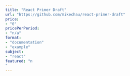 ```yaml
---
title: "React Primer Draft"
url: "https://github.com/mikechau/react-primer-draft"
price: 
- "0"
pricePerPeriod: 
- "n/a"
format: 
- "documentation"
- "example"
subject: 
- "react"
featured: "n"
---
```

